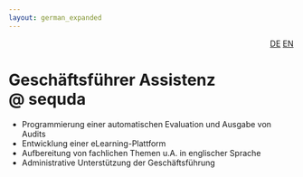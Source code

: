 ```yaml
---
layout: german_expanded
---
```

<div style="text-align: right"><a href="/de/was_zuvor_geschah/sequda">DE</a> <a href="/en/previously/sequda">EN</a></div>

# Geschäftsführer Assistenz @&nbsp;sequda

* Programmierung einer automatischen Evaluation und Ausgabe von Audits
* Entwicklung einer eLearning-Plattform
* Aufbereitung von fachlichen Themen u.A. in englischer Sprache
* Administrative Unterstützung der Geschäftsführung
